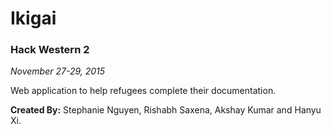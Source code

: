 # Ikigai

### Hack Western 2
*November 27-29, 2015*

Web application to help refugees complete their documentation.

**Created By:** Stephanie Nguyen, Rishabh Saxena, Akshay Kumar and Hanyu Xi.